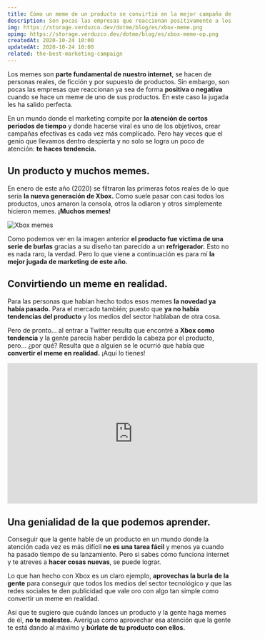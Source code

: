 ```yaml
---
title: Cómo un meme de un producto se convirtió en la mejor campaña de marketing que he visto
description: Son pocas las empresas que reaccionan positivamente a los memes de sus productos, pero está lo aprovechó para hacer la mejor campaña de marketing que he visto.
img: https://storage.verduzco.dev/dotme/blog/es/xbox-meme.png
opimg: https://storage.verduzco.dev/dotme/blog/es/xbox-meme-op.png
createdAt: 2020-10-24 10:00
updatedAt: 2020-10-24 10:00
related: the-best-marketing-campaign
---
```


Los memes son **parte fundamental de nuestro internet**, se hacen de personas reales, de ficción y por supuesto de productos. Sin embargo, son pocas las empresas que reaccionan ya sea de forma **positiva o negativa** cuando se hace un meme de uno de sus productos. En este caso la jugada les ha salido perfecta. 

En un mundo donde el marketing compite por **la atención de cortos periodos de tiempo** y donde hacerse viral es uno de los objetivos, crear campañas efectivas es cada vez más complicado. Pero hay veces que el genio que llevamos dentro despierta y no solo se logra un poco de atención: **te haces tendencia.**

## Un producto y muchos memes. 

En enero de este año (2020) se filtraron las primeras fotos reales de lo que sería **la nueva generación de Xbox.** Como suele pasar con casi todos los productos, unos amaron la consola, otros la odiaron y otros simplemente hicieron memes. **¡Muchos memes!**

![Xbox memes](https://storage.verduzco.dev/dotme/blog/es/xbox-memes-r.png)

Como podemos ver en la imagen anterior **el producto fue víctima de una serie de burlas** gracias a su diseño tan parecido a un **refrigerador.** Esto no es nada raro, la verdad. Pero lo que viene a continuación es para mí **la mejor jugada de marketing de este año.** 

## Convirtiendo un meme en realidad. 

Para las personas que habían hecho todos esos memes **la novedad ya había pasado.** Para el mercado también; puesto que **ya no había tendencias del producto** y los medios del sector hablaban de otra cosa. 

Pero de pronto... al entrar a Twitter resulta que encontré a **Xbox como tendencia** y la gente parecía haber perdido la cabeza por el producto, pero... ¿por qué? Resulta que a alguien se le ocurrió que había que **convertir el meme en realidad.** ¡Aquí lo tienes! 
<div class="videoResponsive">
<center><iframe width="560" height="315" src="https://www.youtube.com/embed/3VOaNmN-hKs" frameborder="0" allow="accelerometer; autoplay; clipboard-write; encrypted-media; gyroscope; picture-in-picture" allowfullscreen></iframe></center>
</div>

## Una genialidad de la que podemos aprender. 

Conseguir que la gente hable de un producto en un mundo donde la atención cada vez es más difícil **no es una tarea fácil** y menos ya cuando ha pasado tiempo de su lanzamiento. Pero si sabes cómo funciona internet y te atreves a **hacer cosas nuevas**, se puede lograr. 

Lo que han hecho con Xbox es un claro ejemplo, **aprovechas la burla de la gente** para conseguir que todos los medios del sector tecnológico y que las redes sociales te den publicidad que vale oro con algo tan simple como convertir un meme en realidad. 

Así que te sugiero que cuándo lances un producto y la gente haga memes de él, **no te molestes.** Averigua como aprovechar esa atención que la gente te está dando al máximo y **búrlate de tu producto con ellos.**  